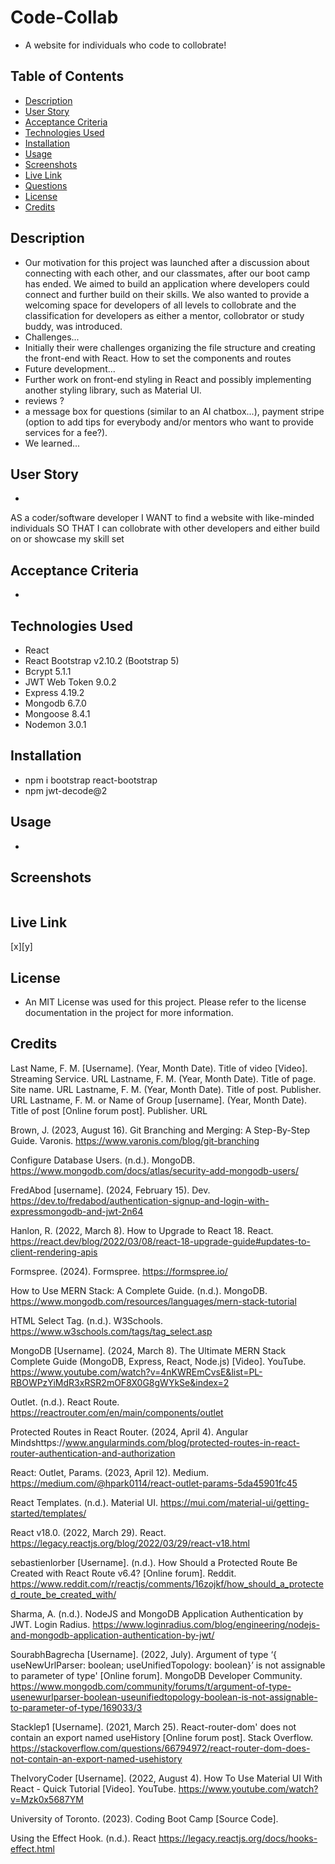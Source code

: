 # Code-Collab
- A website for individuals who code to collobrate! 

## Table of Contents 
- [Description](#description)
- [User Story](#user-story)
- [Acceptance Criteria](#acceptance-criteria)
- [Technologies Used](#technologies-used)
- [Installation](installation)
- [Usage](#usage)
- [Screenshots](#screenshots)
- [Live Link](#live-link)
- [Questions](#questions)
- [License](#license)
- [Credits](#credits)

## Description
- Our motivation for this project was launched after a discussion about connecting with each other, and our classmates, after our boot camp has ended. We aimed to build an application where developers could connect and further build on their skills. We also wanted to provide a welcoming space for developers of all levels to collobrate and the classification for developers as either a mentor, collobrator or study buddy, was introduced. 
- Challenges...
- Initially their were challenges organizing the file structure and creating the front-end with React. How to set the components and routes 
- Future development...
- Further work on front-end styling in React and possibly implementing another styling library, such as Material UI.   
- reviews ?
- a message box for questions (similar to an AI chatbox...), payment stripe (option to add tips for everybody and/or mentors who want to provide services for a fee?). 
- We learned...

## User Story 
- 
AS a coder/software developer
I WANT to find a website with like-minded individuals 
SO THAT I can collobrate with other developers and either build on or showcase my skill set

## Acceptance Criteria
-  

## Technologies Used 
- React
- React Bootstrap v2.10.2 (Bootstrap 5)
- Bcrypt 5.1.1
- JWT Web Token 9.0.2
- Express 4.19.2
- Mongodb 6.7.0
- Mongoose 8.4.1
- Nodemon 3.0.1

## Installation
- npm i bootstrap react-bootstrap 
- npm jwt-decode@2 

## Usage
- 

## Screenshots
![]()

## Live Link
[x][y]

## License
- An MIT License was used for this project. Please refer to the license documentation in the project for more information. 

## Credits 

Last Name, F. M. [Username]. (Year, Month Date). Title of video [Video]. Streaming Service. URL
Lastname, F. M. (Year, Month Date). Title of page. Site name. URL
Lastname, F. M. (Year, Month Date). Title of post. Publisher. URL
Lastname, F. M. or Name of Group [username]. (Year, Month Date). Title of post [Online forum post]. Publisher. URL



Brown, J. (2023, August 16). Git Branching and Merging: A Step-By-Step Guide. Varonis. https://www.varonis.com/blog/git-branching

Configure Database Users. (n.d.). MongoDB. https://www.mongodb.com/docs/atlas/security-add-mongodb-users/

FredAbod [username]. (2024, February 15). Dev. https://dev.to/fredabod/authentication-signup-and-login-with-expressmongodb-and-jwt-2n64

Hanlon, R. (2022, March 8). How to Upgrade to React 18. React. 
https://react.dev/blog/2022/03/08/react-18-upgrade-guide#updates-to-client-rendering-apis

Formspree. (2024). Formspree. https://formspree.io/

How to Use MERN Stack: A Complete Guide. (n.d.). MongoDB. https://www.mongodb.com/resources/languages/mern-stack-tutorial

HTML Select Tag. (n.d.). W3Schools. https://www.w3schools.com/tags/tag_select.asp

MongoDB [Username]. (2024, March 8). The Ultimate MERN Stack Complete Guide (MongoDB, Express, React, Node.js) [Video]. YouTube. https://www.youtube.com/watch?v=4nKWREmCvsE&list=PL-RBOWPzYiMdR3xRSR2mOF8X0G8gWYkSe&index=2

Outlet. (n.d.). React Route. https://reactrouter.com/en/main/components/outlet

Protected Routes in React Router. (2024, April 4). Angular Mindshttps://www.angularminds.com/blog/protected-routes-in-react-router-authentication-and-authorization

React: Outlet, Params. (2023, April 12). Medium. https://medium.com/@hpark0114/react-outlet-params-5da45901fc45

React Templates. (n.d.). Material UI. https://mui.com/material-ui/getting-started/templates/

React v18.0. (2022, March 29). React. https://legacy.reactjs.org/blog/2022/03/29/react-v18.html

sebastienlorber [Username]. (n.d.). How Should a Protected Route Be Created with React Route v6.4? [Online forum]. Reddit. https://www.reddit.com/r/reactjs/comments/16zojkf/how_should_a_protected_route_be_created_with/

Sharma, A. (n.d.). NodeJS and MongoDB Application Authentication by JWT. Login Radius. https://www.loginradius.com/blog/engineering/nodejs-and-mongodb-application-authentication-by-jwt/

SourabhBagrecha [Username]. (2022, July). Argument of type ‘{ useNewUrlParser: boolean; useUnifiedTopology: boolean}’ is not assignable to parameter of type' [Online forum]. MongoDB Developer Community. https://www.mongodb.com/community/forums/t/argument-of-type-usenewurlparser-boolean-useunifiedtopology-boolean-is-not-assignable-to-parameter-of-type/169033/3

Stacklep1 [Username]. (2021, March 25). React-router-dom' does not contain an export named useHistory [Online forum post]. Stack Overflow. https://stackoverflow.com/questions/66794972/react-router-dom-does-not-contain-an-export-named-usehistory

TheIvoryCoder [Username]. (2022, August 4). How To Use Material UI With React - Quick Tutorial [Video]. YouTube. https://www.youtube.com/watch?v=Mzk0x5687YM

University of Toronto. (2023). Coding Boot Camp [Source Code].

Using the Effect Hook. (n.d.). React https://legacy.reactjs.org/docs/hooks-effect.html
